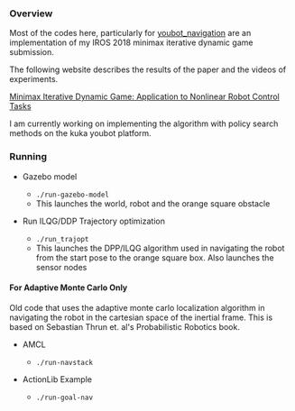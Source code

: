 

### Overview

Most of the codes here, particularly for [youbot_navigation](/youbot_navigation) are an implementation of my IROS 2018 minimax iterative dynamic game submission.

The following website describes the results of the paper and the videos of experiments. 

[Minimax Iterative Dynamic Game: Application to Nonlinear Robot Control Tasks](http://ecs.utdallas.edu/~opo140030/iros18/iros2018.html#/)

I am currently working on implementing the algorithm with policy search methods on the kuka youbot platform.



### Running

* Gazebo model
  * `./run-gazebo-model`
  * This launches the world, robot and the orange square obstacle


* Run ILQG/DDP Trajectory optimization
	* `./run_trajopt`
	* This launches the DPP/ILQG algorithm used in navigating the robot from the start pose to the orange square box. Also launches the sensor nodes


#### For Adaptive Monte Carlo Only

Old code that uses the adaptive monte carlo localization algorithm in navigating the robot in the cartesian space of the inertial frame. This is based on Sebastian Thrun et. al's Probabilistic Robotics book.


* AMCL 
	* `./run-navstack`

* ActionLib Example
	* `./run-goal-nav`	